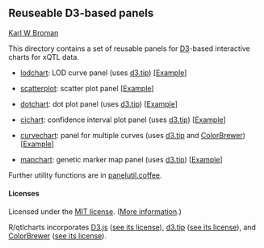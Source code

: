 ## Reuseable D3-based panels

[Karl W Broman](http://www.biostat.wisc.edu/~kbroman)

This directory contains a set of reusable panels for
[D3](http://d3js.org)-based interactive charts for xQTL data.

- [lodchart](inst/panels/lodchart): LOD curve panel
  (uses [d3.tip](http://github.com/Caged/d3-tip))
  \[[Example](http://www.biostat.wisc.edu/~kbroman/D3/panels/lodchart/test)\]
  
- [scatterplot](inst/panels/scatterplot): scatter plot panel
  \[[Example](http://www.biostat.wisc.edu/~kbroman/D3/panels/scatterplot/test)\]

- [dotchart](inst/panels/dotchart): dot plot panel
  (uses [d3.tip](http://github.com/Caged/d3-tip))
  \[[Example](http://www.biostat.wisc.edu/~kbroman/D3/panels/dotchart/test)\]

- [cichart](inst/panels/cichart): confidence interval plot panel
  (uses [d3.tip](http://github.com/Caged/d3-tip))
  \[[Example](http://www.biostat.wisc.edu/~kbroman/D3/panels/cichart/test)\]

- [curvechart](inst/panels/curvechart): panel for multiple curves
  (uses [d3.tip](http://github.com/Caged/d3-tip)
  and [ColorBrewer](http://colorbrewer2.org))
  \[[Example](http://www.biostat.wisc.edu/~kbroman/D3/panels/curvechart/test)\]

- [mapchart](inst/panels/mapchart): genetic marker map panel
  (uses [d3.tip](http://github.com/Caged/d3-tip))
  \[[Example](http://www.biostat.wisc.edu/~kbroman/D3/panels/mapchart/test)\]

Further utility functions are in [panelutil.coffee](panelutil.coffee).

#### Licenses

Licensed under the [MIT license](LICENSE). ([More information](http://en.wikipedia.org/wiki/MIT_License).)

R/qtlcharts incorporates [D3.js](http://d3js.org)
([see its license](../d3/LICENSE)),
[d3.tip](http://github.com/Caged/d3-tip)
([see its license](../d3-tip/LICENSE)), and
[ColorBrewer](http://colorbrewer2.org) ([see its license](../colorbrewer/LICENSE)).

